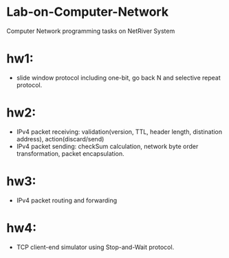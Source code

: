 # Lab-on-Computer-Network
Computer Network programming tasks on NetRiver System

# hw1: 
- slide window protocol including one-bit, go back N and selective repeat protocol.
# hw2: 
- IPv4 packet receiving: validation(version, TTL, header length, distination address), action(discard/send)
- IPv4 packet sending: checkSum calculation, network byte order transformation, packet encapsulation.
# hw3:
- IPv4 packet routing and forwarding
# hw4:
- TCP client-end simulator using Stop-and-Wait protocol.
